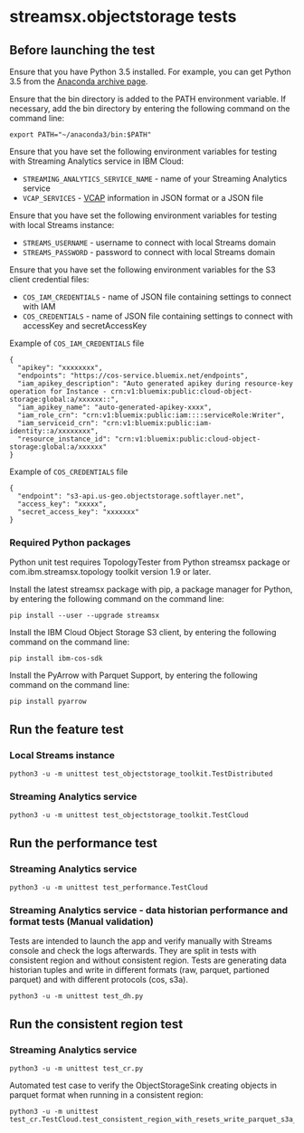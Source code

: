 # streamsx.objectstorage tests

## Before launching the test

Ensure that you have Python 3.5 installed. For example, you can get Python 3.5 from the [Anaconda archive page](https://repo.continuum.io/archive/index.html).

Ensure that the bin directory is added to the PATH environment variable. If necessary, add the bin directory by entering the following command on the command line:

    export PATH="~/anaconda3/bin:$PATH"

Ensure that you have set the following environment variables for testing with Streaming Analytics service in IBM Cloud:

* `STREAMING_ANALYTICS_SERVICE_NAME` - name of your Streaming Analytics service
* `VCAP_SERVICES` - [VCAP](https://console.bluemix.net/docs/services/StreamingAnalytics/r_vcap_services.html#r_vcap_services) information in JSON format or a JSON file

Ensure that you have set the following environment variables for testing with local Streams instance:

* `STREAMS_USERNAME` - username to connect with local Streams domain
* `STREAMS_PASSWORD` - password to connect with local Streams domain

Ensure that you have set the following environment variables for the S3 client credential files:

* `COS_IAM_CREDENTIALS` - name of JSON file containing settings to connect with IAM
* `COS_CREDENTIALS` - name of JSON file containing settings to connect with accessKey and secretAccessKey

Example of `COS_IAM_CREDENTIALS` file

    {
      "apikey": "xxxxxxxx",
      "endpoints": "https://cos-service.bluemix.net/endpoints",
      "iam_apikey_description": "Auto generated apikey during resource-key operation for Instance - crn:v1:bluemix:public:cloud-object-storage:global:a/xxxxxx::",
      "iam_apikey_name": "auto-generated-apikey-xxxx",
      "iam_role_crn": "crn:v1:bluemix:public:iam::::serviceRole:Writer",
      "iam_serviceid_crn": "crn:v1:bluemix:public:iam-identity::a/xxxxxxxx",
      "resource_instance_id": "crn:v1:bluemix:public:cloud-object-storage:global:a/xxxxxx"
    }

Example of `COS_CREDENTIALS` file

    {
      "endpoint": "s3-api.us-geo.objectstorage.softlayer.net",
      "access_key": "xxxxx",
      "secret_access_key": "xxxxxxx"
    }

### Required Python packages

Python unit test requires TopologyTester from Python streamsx package or com.ibm.streamsx.topology toolkit version 1.9 or later.

Install the latest streamsx package with pip, a package manager for Python, by entering the following command on the command line:

    pip install --user --upgrade streamsx


Install the IBM Cloud Object Storage S3 client, by entering the following command on the command line:

    pip install ibm-cos-sdk


Install the PyArrow with Parquet Support, by entering the following command on the command line:

    pip install pyarrow


## Run the feature test

### Local Streams instance

    python3 -u -m unittest test_objectstorage_toolkit.TestDistributed

### Streaming Analytics service

    python3 -u -m unittest test_objectstorage_toolkit.TestCloud


## Run the performance test

### Streaming Analytics service

    python3 -u -m unittest test_performance.TestCloud

### Streaming Analytics service - data historian performance and format tests (Manual validation)

Tests are intended to launch the app and verify manually with Streams console and check the logs afterwards.
They are split in tests with consistent region and without consistent region.
Tests are generating data historian tuples and write in different formats (raw, parquet, partioned parquet) and with different protocols (cos, s3a).

    python3 -u -m unittest test_dh.py


## Run the consistent region test

### Streaming Analytics service

    python3 -u -m unittest test_cr.py

Automated test case to verify the ObjectStorageSink creating objects in parquet format when running in a consistent region:

    python3 -u -m unittest test_cr.TestCloud.test_consistent_region_with_resets_write_parquet_s3a_iam



